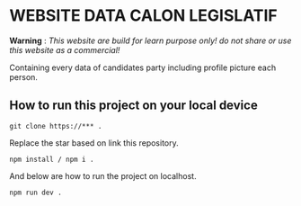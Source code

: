 # WEBSITE DATA CALON LEGISLATIF
**Warning** : _This website are build for learn purpose only! do not share or use this website as a commercial!_

Containing every data of candidates party including profile picture each person.

## How to run this project on your local device

`git clone https://*** .`

Replace the star based on link this repository.

`npm install / npm i .`

And below are how to run the project on localhost.

`npm run dev .`
